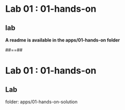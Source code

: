 <!-- .slide: class="exercice" -->
# Lab 01 : 01-hands-on
## lab
<b>A readme is available in the apps/01-hands-on folder</b>
<!-- .element: class="full-center" -->
##==##

<!-- .slide: class="exercice full-center" -->
# Lab 01 : 01-hands-on
## Lab
folder: apps/01-hands-on-solution
<!-- .element: class="bold"-->
